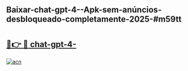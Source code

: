 ## Baixar-chat-gpt-4--Apk-sem-anúncios-desbloqueado-completamente-2025-#m59tt

# <h2><a href="https://ainizakaria.my?title=chat-gpt-4-&ref=20M">🔗👉 🔴 chat-gpt-4-</a></h2>

[![acn](https://github.com/user-attachments/assets/0f9c940e-d8b0-45ae-aac7-cd30a18b3e1c)](https://ainizakaria.my?title=chat-gpt-4-&ref=20M)

